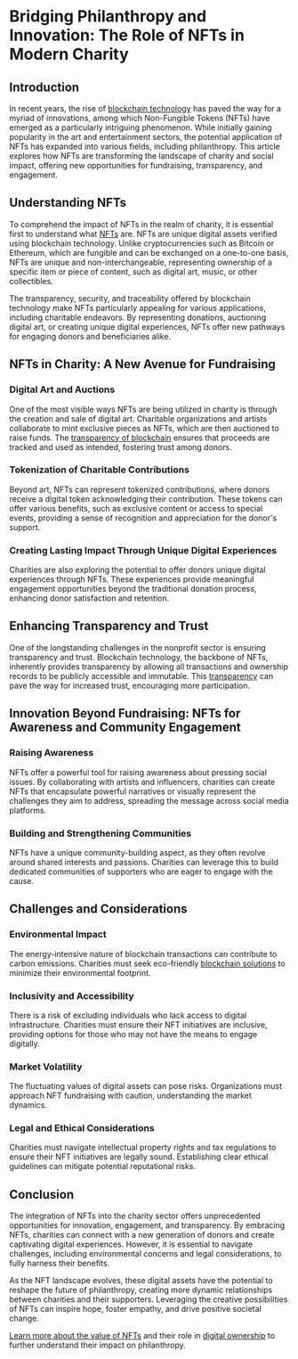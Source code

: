 # Bridging Philanthropy and Innovation: The Role of NFTs in Modern Charity

## Introduction

In recent years, the rise of [blockchain technology](https://www.license-token.com/wiki/what-is-blockchain) has paved the way for a myriad of innovations, among which Non-Fungible Tokens (NFTs) have emerged as a particularly intriguing phenomenon. While initially gaining popularity in the art and entertainment sectors, the potential application of NFTs has expanded into various fields, including philanthropy. This article explores how NFTs are transforming the landscape of charity and social impact, offering new opportunities for fundraising, transparency, and engagement.

## Understanding NFTs

To comprehend the impact of NFTs in the realm of charity, it is essential first to understand what [NFTs](https://www.license-token.com/wiki/what-are-nf-ts) are. NFTs are unique digital assets verified using blockchain technology. Unlike cryptocurrencies such as Bitcoin or Ethereum, which are fungible and can be exchanged on a one-to-one basis, NFTs are unique and non-interchangeable, representing ownership of a specific item or piece of content, such as digital art, music, or other collectibles.

The transparency, security, and traceability offered by blockchain technology make NFTs particularly appealing for various applications, including charitable endeavors. By representing donations, auctioning digital art, or creating unique digital experiences, NFTs offer new pathways for engaging donors and beneficiaries alike.

## NFTs in Charity: A New Avenue for Fundraising

### Digital Art and Auctions

One of the most visible ways NFTs are being utilized in charity is through the creation and sale of digital art. Charitable organizations and artists collaborate to mint exclusive pieces as NFTs, which are then auctioned to raise funds. The [transparency of blockchain](https://www.ibm.com/topics/blockchain-for-charity) ensures that proceeds are tracked and used as intended, fostering trust among donors.

### Tokenization of Charitable Contributions

Beyond art, NFTs can represent tokenized contributions, where donors receive a digital token acknowledging their contribution. These tokens can offer various benefits, such as exclusive content or access to special events, providing a sense of recognition and appreciation for the donor's support.

### Creating Lasting Impact Through Unique Digital Experiences

Charities are also exploring the potential to offer donors unique digital experiences through NFTs. These experiences provide meaningful engagement opportunities beyond the traditional donation process, enhancing donor satisfaction and retention.

## Enhancing Transparency and Trust

One of the longstanding challenges in the nonprofit sector is ensuring transparency and trust. Blockchain technology, the backbone of NFTs, inherently provides transparency by allowing all transactions and ownership records to be publicly accessible and immutable. This [transparency](https://www.coindesk.com/learn/how-nfts-and-blockchain-technology-can-revolutionize-charity/) can pave the way for increased trust, encouraging more participation.

## Innovation Beyond Fundraising: NFTs for Awareness and Community Engagement

### Raising Awareness

NFTs offer a powerful tool for raising awareness about pressing social issues. By collaborating with artists and influencers, charities can create NFTs that encapsulate powerful narratives or visually represent the challenges they aim to address, spreading the message across social media platforms.

### Building and Strengthening Communities

NFTs have a unique community-building aspect, as they often revolve around shared interests and passions. Charities can leverage this to build dedicated communities of supporters who are eager to engage with the cause.

## Challenges and Considerations

### Environmental Impact

The energy-intensive nature of blockchain transactions can contribute to carbon emissions. Charities must seek eco-friendly [blockchain solutions](https://www.forbes.com/sites/forbestechcouncil/2021/07/27/how-charities-can-overcome-the-environmental-impact-of-nfts/) to minimize their environmental footprint.

### Inclusivity and Accessibility

There is a risk of excluding individuals who lack access to digital infrastructure. Charities must ensure their NFT initiatives are inclusive, providing options for those who may not have the means to engage digitally.

### Market Volatility

The fluctuating values of digital assets can pose risks. Organizations must approach NFT fundraising with caution, understanding the market dynamics.

### Legal and Ethical Considerations

Charities must navigate intellectual property rights and tax regulations to ensure their NFT initiatives are legally sound. Establishing clear ethical guidelines can mitigate potential reputational risks.

## Conclusion

The integration of NFTs into the charity sector offers unprecedented opportunities for innovation, engagement, and transparency. By embracing NFTs, charities can connect with a new generation of donors and create captivating digital experiences. However, it is essential to navigate challenges, including environmental concerns and legal considerations, to fully harness their benefits.

As the NFT landscape evolves, these digital assets have the potential to reshape the future of philanthropy, creating more dynamic relationships between charities and their supporters. Leveraging the creative possibilities of NFTs can inspire hope, foster empathy, and drive positive societal change.

[Learn more about the value of NFTs](https://www.license-token.com/wiki/why-are-nf-ts-valuable) and their role in [digital ownership](https://www.license-token.com/wiki/nf-ts-and-digital-ownership) to further understand their impact on philanthropy.